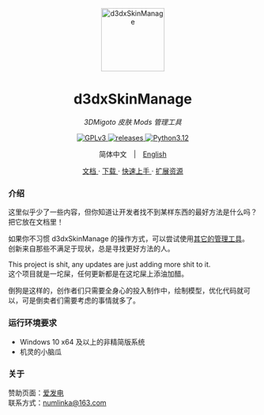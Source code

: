 <div align="center">

<a href="https://d3dxskinmanage.numlinka.com">
  <img width="128px" src="favicon.ico" alt="d3dxSkinManage">
</a>

# d3dxSkinManage

_3DMigoto 皮肤 Mods 管理工具_

<div>
<a href="https://www.gnu.org/licenses/gpl-3.0.zh-cn.html", target="_blank">
  <img src="https://img.shields.io/badge/License-GPLv3-lightblue" alt="GPLv3"/>
</a>
<a href="https://github.com/numlinka/d3dxSkinManage/releases", target="_blank">
  <img src="https://img.shields.io/badge/releases-1.6.2-lightblue" alt="releases"/>
</a>
<a href="https://www.python.org/downloads/release/python-3120/", target="_blank">
  <img src="https://img.shields.io/badge/Python-3.12-lightblue" alt="Python3.12"/>
</a>
</div>

<p></p>

简体中文　|　[English](https://translate.google.com/?sl=en&text=Nothing)

<p></p>

<a href="https://d3dxskinmanage.numlinka.com">
  文档
</a>
·
<a href="https://d3dxskinmanage.numlinka.com/resources/download">
  下载
</a>
·
<a href="https://d3dxskinmanage.numlinka.com/help/tutorial">
  快速上手
</a>
·
<a href="https://d3dxskinmanage.numlinka.com/resources">
  扩展资源
</a>

</div>

<p></p>

<div align="left">

### 介绍

这里似乎少了一些内容，但你知道让开发者找不到某样东西的最好方法是什么吗？把它放在文档里！

如果你不习惯 d3dxSkinManage 的操作方式，可以尝试使用[其它的管理工具](https://d3dxskinmanage.numlinka.com/help/others)。\
创新来自那些不满足于现状，总是寻找更好方法的人。

This project is shit, any updates are just adding more shit to it.<br/>
这个项目就是一坨屎，任何更新都是在这坨屎上添油加醋。

倒狗是这样的，创作者们只需要全身心的投入制作中，绘制模型，优化代码就可以，可是倒卖者们需要考虑的事情就多了。

### 运行环境要求

- Windows 10 x64 及以上的非精简版系统
- 机灵的小脑瓜


### 关于

赞助页面：[爱发电](https://afdian.com/a/numlinka)\
联系方式：numlinka@163.com

</div>
